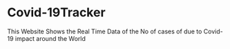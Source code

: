 # Covid-19Tracker
This Website Shows the Real Time Data of the No of cases of due to Covid-19 impact around the World
